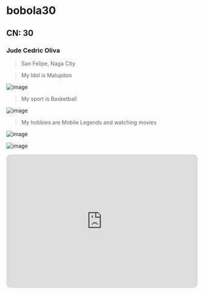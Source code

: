 # bobola30
## CN: 30
### Jude Cedric Oliva 
> San Felipe, Naga City

>My Idol is Malupiton

![image](https://github.com/user-attachments/assets/7d6b4c5f-378b-4844-8cd7-0dd7caf80d03)

>My sport is Basketball

![image](https://github.com/user-attachments/assets/32061159-263e-47cf-8494-61f764d9ff31)

>My hobbies are Mobile Legends and watching movies

![image](https://github.com/user-attachments/assets/81e57977-a5af-4303-be17-2bb0f659eacc)

![image](https://github.com/user-attachments/assets/c099bdcf-755a-4068-91f1-d9cda37ec806)

<iframe style="border-radius:12px" src="https://open.spotify.com/embed/track/790xAaylcgzyKm40GM95Gl?utm_source=generator" width="100%" height="352" frameBorder="0" allowfullscreen="" allow="autoplay; clipboard-write; encrypted-media; fullscreen; picture-in-picture" loading="lazy"></iframe>
